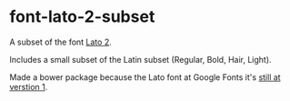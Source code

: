 font-lato-2-subset
==================

A subset of the font [Lato 2](http://www.latofonts.com/lato-free-fonts/).

Includes a small subset of the Latin subset (Regular, Bold, Hair, Light).

Made a bower package because the Lato font at Google Fonts it's [still at verstion 1](https://www.google.com/fonts/specimen/Lato).
